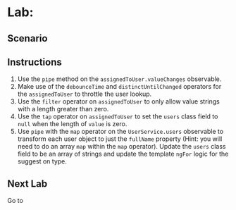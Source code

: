 # Lab: 

## Scenario

## Instructions
1. Use the `pipe` method on the `assignedToUser.valueChanges` observable.
1. Make use of the `debounceTime` and `distinctUntilChanged` operators for the `assignedToUser` to throttle the user lookup.
1. Use the `filter` operator on `assignedToUser` to only allow value strings with a length greater than zero.
1. Use the `tap` operator on `assignedToUser` to set the `users` class field to `null` when the length of `value` is zero.
1. Use `pipe` with the `map` operator on the `UserService.users` observable to transform each user object to just the `fullName` property (Hint: you will need to do an array `map` within the `map` operator). Update the `users` class field to be an array of strings and update the template `ngFor` logic for the suggest on type.

## Next Lab
Go to []()